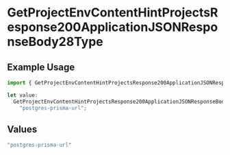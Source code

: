 # GetProjectEnvContentHintProjectsResponse200ApplicationJSONResponseBody28Type

## Example Usage

```typescript
import { GetProjectEnvContentHintProjectsResponse200ApplicationJSONResponseBody28Type } from "@vercel/sdk/models/operations/getprojectenv.js";

let value:
  GetProjectEnvContentHintProjectsResponse200ApplicationJSONResponseBody28Type =
    "postgres-prisma-url";
```

## Values

```typescript
"postgres-prisma-url"
```